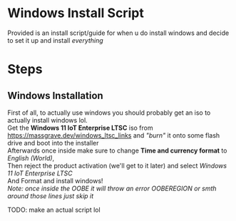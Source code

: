 # Windows Install Script

Provided is an install script/guide for when u do install windows and decide to set it up and install _everything_

# Steps

## Windows Installation

First of all, to actually use windows you should probably get an iso to actually install windows lol.\
Get the __Windows 11 IoT Enterprise LTSC__ iso from <https://massgrave.dev/windows_ltsc_links> and _"burn"_ it onto some flash drive and boot into the installer\
Afterwards once inside make sure to change __Time and currency format__ to _English (World)_,\
Then reject the product activation (we'll get to it later) and select _Windows 11 IoT Enterprise LTSC_\
And Format and install windows!\
_Note: once inside the OOBE it will throw an error OOBEREGION or smth around those lines just skip it_

TODO: make an actual script lol
